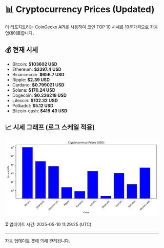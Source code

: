 
# 📊 Cryptocurrency Prices (Updated)

이 리포지토리는 CoinGecko API를 사용하여 코인 TOP 10 시세를 10분가격으로 자동 업데이트합니다.

## 💰 현재 시세
- Bitcoin: **$103602 USD**
- Ethereum: **$2397.4 USD**
- Binancecoin: **$656.7 USD**
- Ripple: **$2.39 USD**
- Cardano: **$0.799021 USD**
- Solana: **$170.24 USD**
- Dogecoin: **$0.226218 USD**
- Litecoin: **$102.32 USD**
- Polkadot: **$5.12 USD**
- Bitcoin-cash: **$418.43 USD**

## 📈 시세 그래프 (로그 스케일 적용)
![Crypto Prices](crypto_prices.png)

⏳ 업데이트 시간: 2025-05-10 11:29:25 (UTC)

---
자동 업데이트 봇에 의해 관리됩니다.
